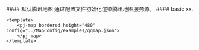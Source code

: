 <cn>
#### 默认腾讯地图
通过配置文件初始化渲染腾讯地图服务源。
</cn>

<us>
#### basic
xx.
</us>

```tpl
<template>
	<pj-map bordered height="480" config="../MapConfig/examples/qqmap.json">
	</pj-map>
</template>
```
